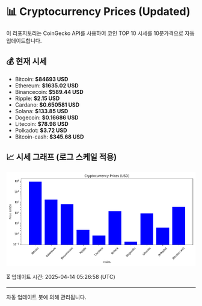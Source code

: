 
# 📊 Cryptocurrency Prices (Updated)

이 리포지토리는 CoinGecko API를 사용하여 코인 TOP 10 시세를 10분가격으로 자동 업데이트합니다.

## 💰 현재 시세
- Bitcoin: **$84693 USD**
- Ethereum: **$1635.02 USD**
- Binancecoin: **$589.44 USD**
- Ripple: **$2.15 USD**
- Cardano: **$0.650581 USD**
- Solana: **$133.85 USD**
- Dogecoin: **$0.16686 USD**
- Litecoin: **$78.98 USD**
- Polkadot: **$3.72 USD**
- Bitcoin-cash: **$345.68 USD**

## 📈 시세 그래프 (로그 스케일 적용)
![Crypto Prices](crypto_prices.png)

⏳ 업데이트 시간: 2025-04-14 05:26:58 (UTC)

---
자동 업데이트 봇에 의해 관리됩니다.
